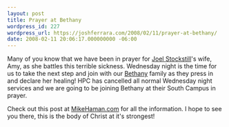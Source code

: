 ```yaml
---
layout: post
title: Prayer at Bethany
wordpress_id: 227
wordpress_url: https://joshferrara.com/2008/02/11/prayer-at-bethany/
date: 2008-02-11 20:06:17.000000000 -06:00
---
```

Many of you know that we have been in prayer for <a href="http://www.joelstockstill.com">Joel Stockstill</a>'s wife, Amy, as she battles this terrible sickness. Wednesday night is the time for us to take the next step and join with our <a href="http://www.bethany.com">Bethany</a> family as they press in and declare her healing! HPC has cancelled all normal Wednesday night services and we are going to be joining Bethany at their South Campus in prayer.

Check out this post at <a href="http://www.mikehaman.com/?p=160">MikeHaman.com</a> for all the information. I hope to see you there, this is the body of Christ at it's strongest!
